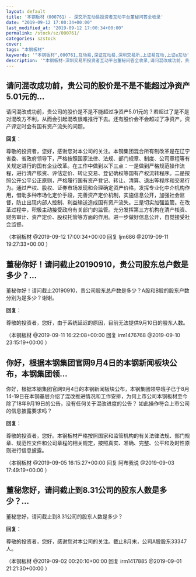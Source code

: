 ```yaml
---
layout: default
title: '本钢板材（000761）- 深交所互动易投资者互动平台董秘问答全收录'
date: "2019-09-12 17:00:34+00:00"
last_modified_at: "2019-09-12 17:00:34+00:00"
permalink: /stock/sz/000761/
categories: szstock
cover: 
tags: "本钢板材"
keywords: '"本钢板材",000761,互动易,深证互动易,深圳交易所,上证易互动,上证e互动'
description: '"本钢板材-深圳交易所投资者互动平台董秘问答全收录,请问混改成功前，贵公司的股价是不是不能超过净资产5.01元的？若超过了是不是对混改方不利，从而会引起混改很难推行下去。还有股价会不会超过了净资产，资产评定时会有国有资产流失的问题。"'
---
```


## 请问混改成功前，贵公司的股价是不是不能超过净资产5.01元的...

请问混改成功前，贵公司的股价是不是不能超过净资产5.01元的？若超过了是不是对混改方不利，从而会引起混改很难推行下去。还有股价会不会超过了净资产，资产评定时会有国有资产流失的问题。

**回复**：

尊敬的投资者，您好，感谢您对本公司的关注。本钢集团混合所有制改革是在辽宁省委、省政府领导下，严格按照国家法律、法规、部门规章、制度、公司章程等有关规定进行的国有企业改革。在工作中做到以下三点：一是做到严格规范操作流程，进行清产核资、评估定价、转让交易、登记确权等国有产权流转程序。二是按照公开公平公正原则，严格履行国有资产登记、转让、清算、退出等程序和交易行为。通过产权、股权、证券市场发现和合理确定资产价格，发挥专业化中介机构作用，借助多种市场化定价手段，完善资产定价机制，实施信息公开，加强社会监督，防止出现内部人控制、利益输送造成国有资产流失。三是切实加强监管。在改革过程中，积极主动接受政府有关部门的监管。充分发挥第三方机构在清产核资、财务审计、资产定价、股权托管等方面的作用。进一步做好信息公开，自觉接受社会监督。 

（本钢板材  @2019-09-12 17:00:34+00:00 回复 ljm686  @2019-09-11 19:27:33+00:00 ）

## 董秘你好！请问截止20190910，贵公司股东总户数是多少？...

董秘你好！请问截止20190910，贵公司股东总户数是多少？A股和B股的股东户数分别为是多少？谢谢。

**回复**：

尊敬的投资者，您好，由于系统延迟的原因，目前无法提供9月10日的股东人数。 

（本钢板材  @2019-09-11 16:22:08+00:00 回复 irm1476768  @2019-09-10 23:15:19+00:00 ）

## 你好，根据本钢集团官网9月4日的本钢新闻板块公布，本钢集团领...

你好，根据本钢集团官网9月4日的本钢新闻板块公布，本钢集团领导班子已于8月14-19日在本钢基层介绍了混改推进情况和工作安排，为何上市公司本钢板材至今除了18年9月19日的公告，没有任何关于混改进度的公告？
如此操作符合上市公司的信息披露要求吗？

**回复**：

尊敬的投资者，您好。本钢板材严格按照国家和监管机构的有关法律法规、部门规章、规范性文件和公司章程的相关规定，按照真实、准确、完整、公平和及时性原则进行信息披露。 

（本钢板材  @2019-09-05 16:15:27+00:00 回复 阿布我说  @2019-09-03 17:49:19+00:00 ）

## 董秘您好，请问截止到8.31公司的股东人数是多少？...

董秘您好，请问截止到8.31公司的股东人数是多少？

**回复**：

尊敬的投资者，您好，感谢您对本公司的关注。截止8月末，公司A股股东33347人。 

（本钢板材  @2019-09-02 00:20:10+00:00 回复 irm1417885  @2019-09-01 21:21:30+00:00 ）

